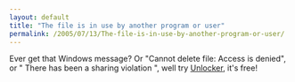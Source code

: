 ```yaml
---
layout: default
title: "The file is in use by another program or user"
permalink: /2005/07/13/The-file-is-in-use-by-another-program-or-user/
---
```


Ever get that Windows message? Or &quot;<!--StartFragment -->Cannot delete file: Access is denied&quot;, or &quot;<!--StartFragment --> There has been a sharing violation &quot;, well try <a href="http://ccollomb.free.fr/unlocker/" target="_blank">Unlocker</a>, it's free!